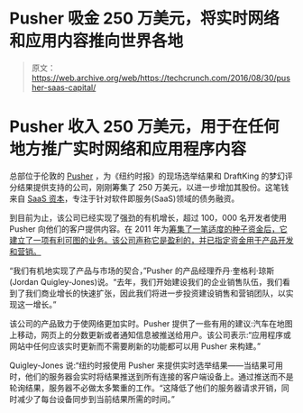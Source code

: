 # Pusher 吸金 250 万美元，将实时网络和应用内容推向世界各地 

> 原文：<https://web.archive.org/web/https://techcrunch.com/2016/08/30/pusher-saas-capital/>

# Pusher 收入 250 万美元，用于在任何地方推广实时网络和应用程序内容

总部位于伦敦的 [Pusher](https://web.archive.org/web/20221206215953/https://pusher.com/) ，为《纽约时报》的现场选举结果和 DraftKing 的梦幻评分结果提供支持的公司，刚刚筹集了 250 万美元，以进一步增加其股份。这笔钱来自 [SaaS 资本](https://web.archive.org/web/20221206215953/http://www.saas-capital.com/)，专注于针对软件即服务(SaaS)领域的债务融资。

到目前为止，该公司已经实现了强劲的有机增长，超过 100，000 名开发者使用 Pusher 向他们的客户提供内容。在 2011 年为[筹集了一笔适度的种子资金后，它建立了一项有利可图的业务。该公司声称它是盈利的，并已指定资金用于产品开发和营销。](https://web.archive.org/web/20221206215953/https://www.crunchbase.com/funding-round/7d4e86194be762bc617cab30eb81cb74)

“我们有机地实现了产品与市场的契合，”Pusher 的产品经理乔丹·奎格利·琼斯(Jordan Quigley-Jones)说。“去年，我们开始建设我们的企业销售队伍，我们看到了我们商业增长的快速扩张，因此我们将进一步投资建设销售和营销团队，以实现这一增长。”

该公司的产品致力于使网络更加实时。Pusher 提供了一些有用的建议:汽车在地图上移动，网页上的分数更新或者通知信息被推送给用户。该公司表示:“应用程序或网站中任何应该实时更新而不需要刷新的功能都可以用 Pusher 来构建。”

Quigley-Jones 说:“纽约时报使用 Pusher 来提供实时选举结果——当结果可用时，他们的服务器会实时将结果推送到所有连接的客户端设备上。通过推送而不是轮询结果，服务器不必做太多繁重的工作。“这降低了他们的服务器请求开销，同时减少了每台设备同步到当前结果所需的时间。”